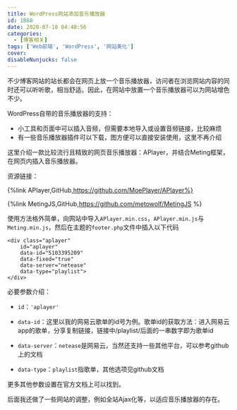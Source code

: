 ```yaml
---
title: WordPress网站添加音乐播放器
id: 1868
date: 2020-07-18 04:48:56
categories:
  - [博客相关]
tags: ['Web前端', 'WordPress', '网站美化']
cover: 
disableNunjucks: false
---
```


不少博客网站的站长都会在网页上放一个音乐播放器，访问者在浏览网站内容的同时还可以听听歌，相当舒适。因此，在网站中放置一个音乐播放器可以为网站增色不少。

WordPress自带的音乐播放器的支持：


- 小工具和页面中可以插入音频，但需要本地导入或设置音频链接，比较麻烦
- 有一些音乐播放器插件可以下载，图方便可以直接安装使用，这里不再介绍

这里介绍一款比较流行且精致的网页音乐播放器：APlayer，并结合Meting框架，在网页内插入音乐播放器。

资源链接：

{%link APlayer,GitHub,https://github.com/MoePlayer/APlayer%}

{%link MetingJS,GitHub,https://github.com/metowolf/MetingJS %}

使用方法格外简单，向网站中导入`APlayer.min.css`，`APlayer.min.js`与`Meting.min.js`，然后在主题的`footer.php`文件中插入以下代码

```markup
<div class="aplayer"
	id="aplayer"
	data-id="5103395209"
	data-fixed="true"
	data-server="netease"
	data-type="playlist">
</div>
```

必要参数介绍：


- `id`：`'aplayer'`
- `data-id`：这里以我的网易云歌单的id号为例。歌单id的获取方法：进入网易云app的歌单，分享复制链接，链接中/playlist/后面的一串数字即为歌单id


- `data-server`：`netease`是网易云，当然还支持一些其他平台，可以参考github上的文档
- `data-type`：`playlist`指歌单，其他选项见github文档


更多其他参数设置在官方文档上可以找到。


后面我还做了一些网站的调整，例如全站Ajax化等，以适应音乐播放器的存在。
